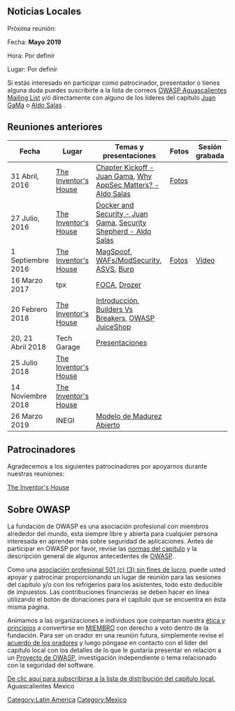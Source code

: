 ## Noticias Locales

Próxima reunión:

Fecha: **Mayo** **2019**

Hora: Por definir

Lugar: Por definir

Si estás interesado en participar como patrocinador, presentador o
tienes alguna duda puedes suscribirte a la lista de correos [OWASP
Aguascalientes Mailing
List](https://lists.owasp.org/mailman/listinfo/owasp-aguascalientes_mexico)
y/ó directamente con alguno de los líderes del capítulo [Juan
GaMa](mailto:juan.gama@owasp.org) o [Aldo
Salas](mailto:aldo.salas@owasp.org) .

## Reuniones anteriores

| Fecha             | Lugar                                                                                                                                                                              | Temas y presentaciones                                                                                                                                                                                                                                                                   | Fotos                                                                                             | Sesión grabada                       |
| ----------------- | ---------------------------------------------------------------------------------------------------------------------------------------------------------------------------------- | ---------------------------------------------------------------------------------------------------------------------------------------------------------------------------------------------------------------------------------------------------------------------------------------- | ------------------------------------------------------------------------------------------------- | ------------------------------------ |
| 31 Abril, 2016    | [The Inventor's House](https://www.google.com.mx/maps/place/The+Inventor's+House/@21.9008969,-102.3185788,17z/data=!3m1!4b1!4m2!3m1!1s0x8429ee8836a23da9:0x3db4cc1feb784d6d?hl=en) | [Chapter Kickoff - Juan Gama](https://www.owasp.org/images/b/b8/OWAS-AGS-Kickoff.pdf), [Why AppSec Matters? - Aldo Salas](https://www.owasp.org/images/6/6e/Ags_Local_Chapter_1.pdf)                                                                                                     | [Fotos](https://www.facebook.com/permalink.php?story_fbid=1062744117130910&id=1052881434783845)   |                                      |
| 27 Julio, 2016    | [The Inventor's House](https://www.google.com.mx/maps/place/The+Inventor's+House/@21.9008969,-102.3185788,17z/data=!3m1!4b1!4m2!3m1!1s0x8429ee8836a23da9:0x3db4cc1feb784d6d?hl=en) | [Docker and Security - Juan Gama](https://www.owasp.org/images/d/d9/OWASP_Ags_Chapter_Meeting_02.pdf), [Security Shepherd - Aldo Salas](https://www.owasp.org/images/9/9b/Ags_Local_Chapter_ShepHerd.pdf)                                                                                |                                                                                                   |                                      |
| 1 Septiembre 2016 | [The Inventor's House](https://www.google.com.mx/maps/place/The+Inventor's+House/@21.9008969,-102.3185788,17z/data=!3m1!4b1!4m2!3m1!1s0x8429ee8836a23da9:0x3db4cc1feb784d6d?hl=en) | [MagSpoof](https://www.owasp.org/images/9/95/OWASP_AGS_MagSpoof.pdf), [WAFs/ModSecurity](https://www.owasp.org/images/1/11/OWASP_AGS_WAF_2016.pdf), [ASVS](https://www.owasp.org/images/f/f3/OWASP_AGS_ASVS_2016.pdf), [Burp](https://www.owasp.org/images/9/91/OWASP_AGS_Burp_2016.pdf) | [Fotos](https://www.facebook.com/OWASPAguascalientes/photos/?tab=album&album_id=1187290138009640) | [Video](http://youtu.be/uVqKIsIOOb4) |
| 16 Marzo 2017     | tpx                                                                                                                                                                                | [FOCA](https://www.owasp.org/images/8/8b/FOCA_Owasp.pptx), [Drozer](https://www.owasp.org/images/3/36/Drozer_pentesting.pptx)                                                                                                                                                            |                                                                                                   |                                      |
| 20 Febrero 2018   | [The Inventor's House](https://www.google.com.mx/maps/place/The+Inventor's+House/@21.9008969,-102.3185788,17z/data=!3m1!4b1!4m2!3m1!1s0x8429ee8836a23da9:0x3db4cc1feb784d6d?hl=en) | [Introducción](https://www.owasp.org/images/0/07/Ags_Local_Chapter_-_Feb_2018.pdf), [Builders Vs Breakers](https://www.owasp.org/images/2/28/Ags_Local_Chapter_-_Builders_vs_Breakers.pdf), [OWASP JuiceShop](https://www.owasp.org/images/8/89/Ags_Local_Chapter_-_JuiceShop.pdf)       |                                                                                                   |                                      |
| 20, 21 Abril 2018 | Tech Garage                                                                                                                                                                        | [Presentaciones](https://drive.google.com/drive/folders/1swnY2CHWaW26qXEOpRExjJmv8GB-Es-0?usp=sharing)                                                                                                                                                                                   |                                                                                                   |                                      |
| 25 Julio 2018     | [The Inventor's House](https://www.google.com.mx/maps/place/The+Inventor's+House/@21.9008969,-102.3185788,17z/data=!3m1!4b1!4m2!3m1!1s0x8429ee8836a23da9:0x3db4cc1feb784d6d?hl=en) |                                                                                                                                                                                                                                                                                          |                                                                                                   |                                      |
| 14 Noviembre 2018 | [The Inventor's House](https://www.google.com.mx/maps/place/The+Inventor's+House/@21.9008969,-102.3185788,17z/data=!3m1!4b1!4m2!3m1!1s0x8429ee8836a23da9:0x3db4cc1feb784d6d?hl=en) |                                                                                                                                                                                                                                                                                          |                                                                                                   |                                      |
| 26 Marzo 2019     | INEGI                                                                                                                                                                              | [Modelo de Madurez Abierto](https://www.owasp.org/images/a/aa/OWASPAGS_SAMM_2019-2.pdf)                                                                                                                                                                                                  |                                                                                                   |                                      |

## Patrocinadores

Agradecemos a los siguientes patrocinadores por apoyarnos durante
nuestras reuniones:

[The Inventor's House](http://theinventorhouse.org/)

## Sobre OWASP

La fundación de OWASP es una asociación profesional con miembros
alrededor del mundo, esta siempre libre y abierta para cualquier persona
interesada en aprender más sobre seguridad de aplicaciones. Antes de
participar en OWASP por favor, revise las [normas del
capítulo](http://www.owasp.org/index.php/Chapter_Rules) y la
descripción general de algunos antecedentes de
[OWASP](http://www.owasp.org/images/9/9f/2009-OWASP_KeyNote-V2.pdf).

Como una [asociación profesional 501 (c) (3) sin fines de
lucro](http://www.owasp.org/index.php/About_OWASP), puede usted apoyar y
patrocinar proporcionando un lugar de reunión para las sesiones del
capítulo y/o con los refrigerios para los asistentes, todo esto
deducible de impuestos. Las contribuciones financieras se deben hacer en
línea utilizando el botón de donaciones para el capítulo que se
encuentra en ésta misma página.

Animamos a las organizaciones e individuos que compartan nuestra [ética
y
principios](http://www.owasp.org/index.php/About_The_Open_Web_Application_Security_Project)
a convertirse en
[MIEMBRO](http://www.owasp.org/index.php/Membership#Categories_of_Membership_.26_Supporters)
con derecho a voto dentro de la fundación. Para ser un orador en una
reunión futura, simplemente revise el [acuerdo de los
oradores](http://www.owasp.org/index.php/Speaker_Agreement) y luego
póngase en contacto con el líder del capítulo local con los detalles de
lo que le gustaría presentar en relación a un [Proyecto de
OWASP](http://www.owasp.org/index.php/Category:OWASP_Project),
investigación independiente o tema relacionado con la seguridad del
software.

[De clic aquí para subscribirse a la lista de distribución del capítulo
local.](https://lists.owasp.org/mailman/listinfo/owasp-aguascalientes_mexico)
<paypal>Aguascalientes Mexico</paypal>

[Category:Latin America](Category:Latin_America "wikilink")
[Category:Mexico](Category:Mexico "wikilink")